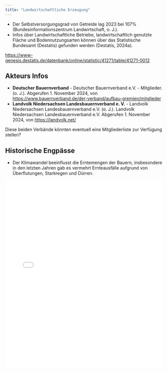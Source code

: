 ```yaml
---
title: "Landwirtschaftliche Erzeugung"
---
```


- Der Selbstversorgungsgrad von Getreide lag 2023 bei 107% (Bundesinformationszentrum Landwirtschaft, o. J.).
- Infos über Landwirtschaftliche Betriebe, landwirtschaftlich genutzte Fläche und Bodennutzungsarten können über das Statistische Bundesamt (Destatis) gefunden werden (Destatis, 2024a).

<https://www-genesis.destatis.de/datenbank/online/statistic/41271/table/41271-0012>

## Akteurs Infos

- **Deutscher Bauernverband** \- Deutscher Bauernverband e.V. - Mitglieder. (o. J.). Abgerufen 1. November 2024, von <https://www.bauernverband.de/der-verband/aufbau-gremien/mitglieder>
- **Landvolk Niedersachsen Landesbauernverband e. V.** \- Landvolk Niedersachsen Landesbauernverband e.V. (o. J.). Landvolk Niedersachsen Landesbauernverband e.V. Abgerufen 1. November 2024, von <https://landvolk.net/>

Diese beiden Verbände könnten eventuell eine Mitgliederliste zur Verfügung stellen?

## Historische Engpässe

- Der Klimawandel beeinflusst die Erntemengen der Bauern, insbesondere in den letzten Jahren gab es vermehrt Ernteausfälle aufgrund von Überflutungen, Starkregen und Dürren.

<iframe src="../../Literaturverzeichnis.html" style="width: 100%; height: 600px; border: none;"></iframe>
